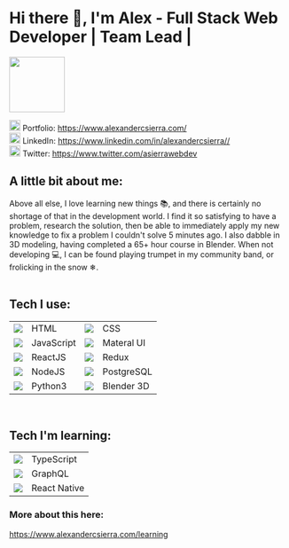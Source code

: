 # Hi there 👋, I'm Alex - Full Stack Web Developer | Team Lead |

<!-- <img src="bannergif.gif" width="500"/>  -->

<img src="https://alexandercsierra.com/static/media/smallerlogo.6573817e.png" width="100">

<img src="https://image.flaticon.com/icons/svg/867/867644.svg" 
width="20"/>
Portfolio: <https://www.alexandercsierra.com/> <br>
<img src="https://image.flaticon.com/icons/svg/1384/1384062.svg" width="20"/>
LinkedIn: <https://www.linkedin.com/in/alexandercsierra//> <br>
<img src="https://image.flaticon.com/icons/svg/733/733579.svg" width="20"/>
Twitter: <https://www.twitter.com/asierrawebdev>
<br>

## A little bit about me:

Above all else, I love learning new things 📚, and there is certainly no shortage of that in the development world. I find it so satisfying to have a problem, research the solution, then be able to immediately apply my new knowledge to fix a problem I couldn't solve 5 minutes ago. I also dabble in 3D modeling, having completed a 65+ hour course in Blender. When not developing 💻, I can be found playing trumpet in my community band, or frolicking in the snow ❄.<br><br>

## Tech I use:

|                                                                     |            |                                                                     |            |
| :-----------------------------------------------------------------: | :--------- | :------------------------------------------------------------------ | :--------- |
|   <img src="https://img.icons8.com/color/48/000000/html-5.png"/>    | HTML       | <img src="https://img.icons8.com/color/48/000000/css3.png"/>        | CSS        |
| <img src="https://img.icons8.com/color/48/000000/javascript.png"/>  | JavaScript | <img src="https://img.icons8.com/color/48/000000/material-ui.png"/> | Materal UI |
| <img src="https://img.icons8.com/ultraviolet/40/000000/react.png"/> | ReactJS    | <img src="https://img.icons8.com/color/48/000000/redux.png"/>       | Redux      |
|   <img src="https://img.icons8.com/color/48/000000/nodejs.png"/>    | NodeJS     | <img src="https://img.icons8.com/color/48/000000/postgreesql.png"/> | PostgreSQL |
|   <img src="https://img.icons8.com/color/48/000000/python.png"/>    | Python3    | <img src="https://img.icons8.com/color/48/000000/blender-3d.png"/>  | Blender 3D |

<br>

## Tech I'm learning:

|                                                                    |              |
| :----------------------------------------------------------------: | :----------- |
| <img src="https://img.icons8.com/color/48/000000/typescript.png"/> | TypeScript   |
|  <img src="https://img.icons8.com/color/48/000000/graphql.png"/>   | GraphQL      |
|   <img src="https://img.icons8.com/nolan/64/react-native.png"/>    | React Native |

### More about this here:

<https://www.alexandercsierra.com/learning>
